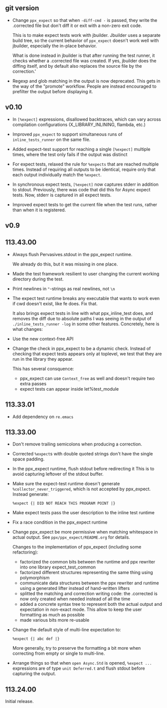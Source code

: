 ## git version

- Change `ppx_expect` so that when `-diff-cmd -` is passed, they write the
  .corrected file but don't diff it or exit with a non-zero exit code.

  This is to make expect tests work with jbuilder. Jbuilder uses a separate
  build tree, so the current behavior of `ppx_expect` doesn't work well with
  jbuilder, especially the in-place behavior.

  What is done instead in jbuilder is that after running the test runner, it
  checks whether a .corrected file was created. If yes, jbuilder does the
  diffing itself, and by default also replaces the source file by the
  correction.'

- Regexp and glob matching in the output is now deprecated. This gets in the
  way of the "promote" workflow.
  People are instead encouraged to prefilter the output before displaying it.

## v0.10

- In `[%expect]` expressions, disallowed backtraces, which can vary across
  compilation configurations (X_LIBRARY_INLINING, flambda, etc.)

- Improved `ppx_expect` to support simultaneous runs of `inline_tests_runner` on
  the same file.

- Added expect-test support for reaching a single `[%expect]` multiple times,
  where the test only fails if the output was distinct

- For expect tests, relaxed the rule for `%expects` that are reached multiple
  times. Instead of requiring all outputs to be identical, require only that
  each output individually match the `%expect`.

- In synchronous expect tests, `[%expect]` now captures stderr in addition to
  stdout. Previously, there was code that did this for Async expect tests. Now,
  stderr is captured in all expect tests.

- Improved expect tests to get the current file when the test runs, rather than
  when it is registered.

## v0.9

## 113.43.00

- Always flush Pervasives.stdout in the ppx_expect runtime.

  We already do this, but it was missing in one place.

- Made the test framework resilient to user changing the current working directory during the test.

- Print newlines in `"`-strings as real newlines, not `\n`

- The expect test runtime breaks any executable that wants to work even if
  cwd doesn't exist, like fe does. Fix that.

  It also brings expect tests in line with what ppx\_inline\_test does, and removes the diff
  due to absolute paths I was seeing in the output of `./inline_tests_runner -log` in some
  other features. Concretely, here is what changes:

- Use the new context-free API

- Change the check in ppx\_expect to be a dynamic check. Instead of
  checking that expect tests appears only at toplevel, we test that
  they are run in the library they appear.

  This has several consquence:

  - ppx\_expect can use `Context_free` as well and doesn't require two extra passes
  - expect tests can appear inside let%test_module

## 113.33.01

- Add dependency on `re.emacs`

## 113.33.00

- Don't remove trailing semicolons when producing a correction.

- Corrected `%expect`s with double quoted strings don't have the single space padding.

- In the ppx\_expect runtime, flush stdout before redirecting it
  This is to avoid capturing leftover of the stdout buffer.

- Make sure the expect-test runtime doesn't generate
  `%collector_never_triggered`, which is not accepted by ppx\_expect.
  Instead generate:

    `%expect {| DID NOT REACH THIS PROGRAM POINT |}`

- Make expect tests pass the user description to the inline test runtime

- Fix a race condition in the ppx\_expect runtime


- Change ppx\_expect be more permissive when matching whitespace in actual output.
  See `ppx/ppx_expect/README.org` for details.

  Changes to the implementation of ppx\_expect (including some refactoring):
  - factorized the common bits between the runtime and ppx rewriter
    into one library expect_test_common
  - factorized different structures representing the same thing using polymorphism
  - communicate data structures between the ppx rewriter and runtime
    using a generated lifter instead of hand-written lifters
  - splitted the matching and correction writing code: the .corrected is
    now only created when needed instead of all the time
  - added a concrete syntax tree to represent both the actual output and
    expectation in non-exact mode.
    This allow to keep the user formatting as much as possible
  - made various bits more re-usable

- Change the default style of multi-line expectation to:

    `%expect {|
      abc
      def |}`

  More generally, try to preserve the formatting a bit more when
  correcting from empty or single to multi-line.

- Arrange things so that when `open Async.Std` is opened, `%expect ...`
  expressions are of type `unit Deferred.t` and flush stdout before
  capturing the output.

## 113.24.00

Initial release.
